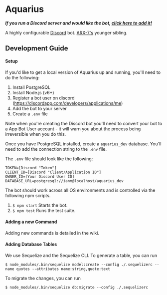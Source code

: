 # Aquarius

__*If you run a Discord server and would like the bot, [click here to add it!](https://discordapp.com/oauth2/authorize?client_id=176793254350684160&scope=bot&permissions=0)*__

A highly configurable [Discord](https://discordapp.com/) bot. [ARX-7's](https://github.com/IanMitchell/ARX-7) younger sibling.


## Development Guide

#### Setup

If you'd like to get a local version of Aquarius up and running, you'll need to do the following:

1. Install PostgreSQL
2. Install Node.js (v6+)
3. Register a bot user on discord (https://discordapp.com/developers/applications/me)
4. Add the bot to your server
5. Create a `.env` file

Note when you're creating the Discord bot you'll need to convert your bot to a App Bot User account - it will warn you about the process being irreversible when you do this.

Once you have PostgreSQL installed, create a `aquarius_dev` database. You'll need to add the connection string to the `.env` file.

The `.env` file should look like the following:

```
TOKEN=[Discord "Token"]
CLIENT_ID=[Discord "Client/Application ID"]
OWNER_ID=[Your Discord User ID]
DATABASE_URL=postgresql://ianm@localhost/aquarius_dev
```

The bot should work across all OS environments and is controlled via the following npm scripts.

1. `$ npm start` Starts the bot.
2. `$ npm test` Runs the test suite.

#### Adding a new Command

Adding new commands is detailed in the wiki.

#### Adding Database Tables

We use Sequelize and the Sequelize CLI. To generate a table, you can run

```
$ node_modules/.bin/sequelize model:create --config ./.sequelizerc --name quotes --attributes name:string,quote:text
```

To migrate the changes, you can run

```
$ node_modules/.bin/sequelize db:migrate --config ./.sequelizerc
```
